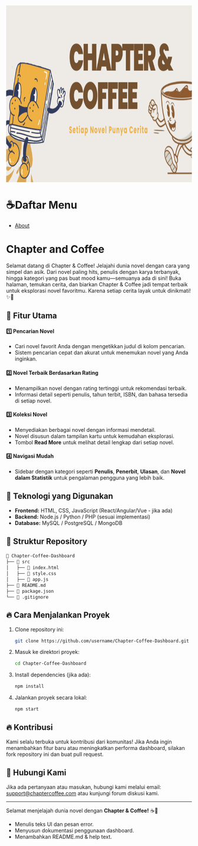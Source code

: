 <div align="center">
  <img width="1920" height="480" src="https://github.com/Adibun-jpg/MDS---Kelompok-5---Data-Novel/blob/main/Image/Header%20Chapter%20%26%20Coffee%20.png">
</div>

# ☕Daftar Menu
- [About](#chapter-and-coffee)


# Chapter and Coffee
Selamat datang di Chapter & Coffee! Jelajahi dunia novel dengan cara yang simpel dan asik. Dari novel paling hits, penulis dengan karya terbanyak, hingga kategori yang pas buat mood kamu—semuanya ada di sini! Buka halaman, temukan cerita, dan biarkan Chapter & Coffee jadi tempat terbaik untuk eksplorasi novel favoritmu. Karena setiap cerita layak untuk dinikmati! ✨📖

## 📌 Fitur Utama

#### 1️⃣ Pencarian Novel
- Cari novel favorit Anda dengan mengetikkan judul di kolom pencarian.
- Sistem pencarian cepat dan akurat untuk menemukan novel yang Anda inginkan.

#### 2️⃣ Novel Terbaik Berdasarkan Rating
- Menampilkan novel dengan rating tertinggi untuk rekomendasi terbaik.
- Informasi detail seperti penulis, tahun terbit, ISBN, dan bahasa tersedia di setiap novel.

#### 3️⃣ Koleksi Novel
- Menyediakan berbagai novel dengan informasi mendetail.
- Novel disusun dalam tampilan kartu untuk kemudahan eksplorasi.
- Tombol **Read More** untuk melihat detail lengkap dari setiap novel.

#### 4️⃣ Navigasi Mudah
- Sidebar dengan kategori seperti **Penulis**, **Penerbit**, **Ulasan**, dan **Novel dalam Statistik** untuk pengalaman pengguna yang lebih baik.


## 🚀 Teknologi yang Digunakan
- **Frontend:** HTML, CSS, JavaScript (React/Angular/Vue - jika ada)
- **Backend:** Node.js / Python / PHP (sesuai implementasi)
- **Database:** MySQL / PostgreSQL / MongoDB

## 📂 Struktur Repository
```
📂 Chapter-Coffee-Dashboard
├── 📁 src
│   ├── 📄 index.html
│   ├── 📄 style.css
│   ├── 📄 app.js
├── 📄 README.md
├── 📄 package.json
└── 📄 .gitignore
```

## 🔥 Cara Menjalankan Proyek
1. Clone repository ini:
   ```sh
   git clone https://github.com/username/Chapter-Coffee-Dashboard.git
   ```
2. Masuk ke direktori proyek:
   ```sh
   cd Chapter-Coffee-Dashboard
   ```
3. Install dependencies (jika ada):
   ```sh
   npm install
   ```
4. Jalankan proyek secara lokal:
   ```sh
   npm start
   ```

## 🔥 Kontribusi
Kami selalu terbuka untuk kontribusi dari komunitas! Jika Anda ingin menambahkan fitur baru atau meningkatkan performa dashboard, silakan fork repository ini dan buat pull request.

## 📩 Hubungi Kami
Jika ada pertanyaan atau masukan, hubungi kami melalui email: support@chaptercoffee.com atau kunjungi forum diskusi kami.

---
Selamat menjelajah dunia novel dengan **Chapter & Coffee!** ☕📖





- Menulis teks UI dan pesan error.
- Menyusun dokumentasi penggunaan dashboard.
- Menambahkan README.md & help text.
